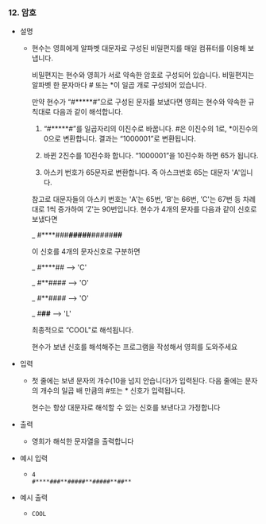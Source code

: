 ### 12. 암호

- 설명
    - 현수는 영희에게 알파벳 대문자로 구성된 비밀편지를 매일 컴퓨터를 이용해 보냅니다.
    
      비밀편지는 현수와 영희가 서로 약속한 암호로 구성되어 있습니다.
      비밀편지는 알파벳 한 문자마다 # 또는 *이 일곱 개로 구성되어 있습니다.
      
      만약 현수가 “#*****#”으로 구성된 문자를 보냈다면 영희는 현수와 약속한 규칙대로 다음과 같이 해석합니다.
      
      1. “#*****#”를 일곱자리의 이진수로 바꿉니다. #은 이진수의 1로, *이진수의 0으로 변환합니다. 결과는 “1000001”로 변환됩니다.
      
      2. 바뀐 2진수를 10진수화 합니다. “1000001”을 10진수화 하면 65가 됩니다.
      
      3. 아스키 번호가 65문자로 변환합니다. 즉 아스크번호 65는 대문자 'A'입니다.
      
      참고로 대문자들의 아스키 번호는 'A'는 65번, ‘B'는 66번, ’C'는 67번 등 차례대로 1씩 증가하여 ‘Z'는 90번입니다.
      현수가 4개의 문자를 다음과 같이 신호로 보냈다면
      
      _ #****###**#####**#####**##**
      
      이 신호를 4개의 문자신호로 구분하면
      
      _ #****## --> 'C'
      
      _ #**#### --> 'O'
      
      _ #**#### --> 'O'
      
      _ #**##** --> 'L'
      
      최종적으로 “COOL"로 해석됩니다.
      
      현수가 보낸 신호를 해석해주는 프로그램을 작성해서 영희를 도와주세요
      
- 입력
    - 첫 줄에는 보낸 문자의 개수(10을 넘지 안습니다)가 입력된다. 다음 줄에는 문자의 개수의 일곱 배 만큼의 #또는 * 신호가 입력됩니다.
      
      현수는 항상 대문자로 해석할 수 있는 신호를 보낸다고 가정합니다
      
- 출력
    - 영희가 해석한 문자열을 출력합니다

- 예시 입력
    - ```
      4
      #****###**#####**#####**##** 
      ```
 
- 예시 출력
    - ```
      COOL
      ```
 